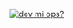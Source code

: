 [![dev mi ops? ](https://pimp-my-readme.webapp.io/pimp-my-readme/sliding-text?emojis=1f60e&text=DevOps%2520%2520%253F%2520)](https://pimp-my-readme.webapp.io)


<!---
devoloah/devoloah is a ✨ special ✨ repository because its `README.md` (this file) appears on your GitHub profile.
You can click the Preview link to take a look at your changes.
--->
